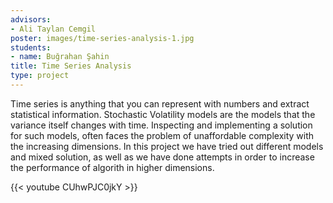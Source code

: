 ```yaml
---
advisors:
- Ali Taylan Cemgil
poster: images/time-series-analysis-1.jpg
students:
- name: Buğrahan Şahin
title: Time Series Analysis
type: project
---
```


Time series is anything that you can represent with numbers and extract statistical information. Stochastic Volatility models are the models that the variance itself changes with time. Inspecting and implementing a solution for such models, often faces the problem of unaffordable complexity with the increasing dimensions. In this project we have tried out different models and mixed solution, as well as we have done attempts in order to increase the performance of algorith in higher dimensions.


{{< youtube CUhwPJC0jkY >}}